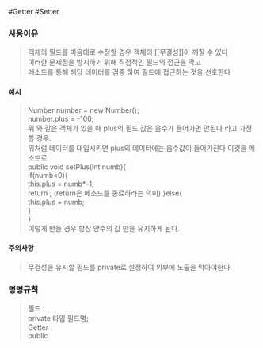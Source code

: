 #Getter #Setter
### 사용이유
>객체의 필드를 마음대로 수정할 경우 객체의 [[무결성]]이 깨질 수 있다  
>이러한 문제점을 방지하기 위해 직접적인 필드의 접근을 막고  
>메소드를 통해 해당 데이터를 검증 하여 필드에 접근하는 것을 선호한다  

#### 예시
> Number number = new Number();  
> number.plus = -100;  
> 위 와 같은 객체가 있을 때 plus의 필드 값은 음수가 들어가면 안된다 라고 가정 할 경우.  
> 위처럼 데이터를 대입시키면 plus의 데이터에는 음수값이 들어가진다 이것을 메소드로  
> public void setPlus(int numb){  
> if(numb<0){  
> 		 this.plus = numb\*-1;  
> 		 return ; (return은 메소드를 종료하라는 의미)
> 	}else{  
> 		this.plus = numb;  
> 	}  
> }  
> 이렇게 만들 경우 항상 양수의 값 만을 유지하게 된다.  

#### 주의사항
> 무결성을 유지할 필드를 private로 설정하여 외부에 노출을 막아야한다.  

### 명명규칙
> 필드 :  
> private 타입 필드명;  
> Getter :  
> public 